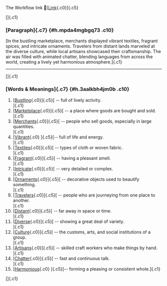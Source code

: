 The Workflow link
👏[[Link](https://www.google.com/url?q=http://www.google.com&sa=D&source=editors&ust=1759434544618070&usg=AOvVaw3U0VY4vhrJ10B8dhWKBa8N){.c0}]{.c5}

[]{.c1}

### [Paragraph]{.c7} {#h.mpda4mgbgq73 .c10}

[In the bustling marketplace, merchants displayed vibrant textiles,
fragrant spices, and intricate ornaments. Travelers from distant lands
marveled at the diverse culture, while local artisans showcased their
craftsmanship. The air was filled with animated chatter, blending
languages from across the world, creating a lively yet harmonious
atmosphere.]{.c1}

------------------------------------------------------------------------

[]{.c1}

### [Words & Meanings]{.c7} {#h.3aalkbh4jm0b .c10}

1.  [[Bustling](https://www.google.com/url?q=http://www.google.com&sa=D&source=editors&ust=1759434544619013&usg=AOvVaw2BYE0v5xuTCv_WIFBj0RsL){.c0}]{.c5}[ --
    full of lively activity.\
    ]{.c1}
2.  [[Marketplace](https://www.google.com/url?q=http://www.google.com&sa=D&source=editors&ust=1759434544619208&usg=AOvVaw3GKCo89O3gi5PbA1lRFp-i){.c0}]{.c5}[ --
    a place where goods are bought and sold.\
    ]{.c1}
3.  [[Merchants](https://www.google.com/url?q=http://www.google.com&sa=D&source=editors&ust=1759434544619383&usg=AOvVaw1-_9lAfrROBzf27E2JY1qv){.c0}]{.c5}[ --
    people who sell goods, especially in large quantities.\
    ]{.c1}
4.  [[Vibrant](https://www.google.com/url?q=http://www.google.com&sa=D&source=editors&ust=1759434544619591&usg=AOvVaw2c0cIOLM3s3Y0rgs_1xule){.c0}
    ]{.c5}[-- full of life and energy.\
    ]{.c1}
5.  [[Textiles](https://www.google.com/url?q=http://www.google.com&sa=D&source=editors&ust=1759434544619737&usg=AOvVaw0RkpDOE6RMdwRlOBk6l3mB){.c0}]{.c5}[ --
    types of cloth or woven fabric.\
    ]{.c1}
6.  [[Fragrant](https://www.google.com/url?q=http://www.google.com&sa=D&source=editors&ust=1759434544619897&usg=AOvVaw0lMd6ppTtYLTkKI4US4KQl){.c0}]{.c5}[ --
    having a pleasant smell.\
    ]{.c1}
7.  [[Intricate](https://www.google.com/url?q=http://www.google.com&sa=D&source=editors&ust=1759434544620064&usg=AOvVaw3zO88TqXC2AQ3byPA9nA-d){.c0}]{.c5}[ --
    very detailed or complex.\
    ]{.c1}
8.  [[Ornaments](https://www.google.com/url?q=http://www.google.com&sa=D&source=editors&ust=1759434544620276&usg=AOvVaw0MMvO5kz_UncIXH89wDT6j){.c0}]{.c5}[ --
    decorative objects used to beautify something.\
    ]{.c1}
9.  [[Travelers](https://www.google.com/url?q=http://www.google.com&sa=D&source=editors&ust=1759434544620462&usg=AOvVaw3HhV01taeJ_7qDNtqKftbn){.c0}]{.c5}[ --
    people who are journeying from one place to another.\
    ]{.c1}
10. [[Distant](https://www.google.com/url?q=http://www.google.com&sa=D&source=editors&ust=1759434544620660&usg=AOvVaw3c-ajjQuZv1QySikDI1nl3){.c0}]{.c5}[ --
    far away in space or time.\
    ]{.c1}
11. [[Diverse](https://www.google.com/url?q=http://www.google.com&sa=D&source=editors&ust=1759434544620829&usg=AOvVaw1oz0OGKUiTW3GM6FDbM5Qg){.c0}]{.c5}[ --
    showing a great deal of variety.\
    ]{.c1}
12. [[Culture](https://www.google.com/url?q=http://www.google.com&sa=D&source=editors&ust=1759434544620989&usg=AOvVaw0lHhQeDrEIBa6_3grY-D0r){.c0}]{.c5}[ --
    the customs, arts, and social institutions of a group.\
    ]{.c1}
13. [[Artisans](https://www.google.com/url?q=http://www.google.com&sa=D&source=editors&ust=1759434544621170&usg=AOvVaw3ui0k_2KJ5UEWoaDBFouDU){.c0}]{.c5}[ --
    skilled craft workers who make things by hand.\
    ]{.c1}
14. [[Chatter](https://www.google.com/url?q=http://www.google.com&sa=D&source=editors&ust=1759434544621334&usg=AOvVaw12SlD8aQzZV8dKHeV65Dsh){.c0}]{.c5}[ --
    fast and continuous talk.\
    ]{.c1}
15. [[Harmonious](https://www.google.com/url?q=http://www.google.com&sa=D&source=editors&ust=1759434544621482&usg=AOvVaw1zagFQJ6zsGOQf2Tsiy2Yt){.c0}
    ]{.c5}[-- forming a pleasing or consistent whole.]{.c1}

[]{.c1}
